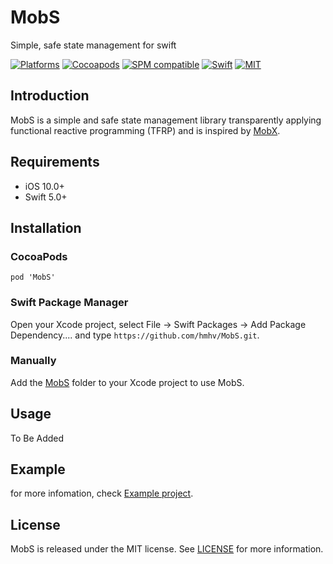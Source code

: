 # MobS

Simple, safe state management for swift

[![Platforms](https://img.shields.io/badge/platforms-iOS-lightgrey.svg)](https://github.com/hmhv/MobS)
[![Cocoapods](https://img.shields.io/cocoapods/v/MobS.svg)](https://cocoapods.org/pods/MobS)
[![SPM compatible](https://img.shields.io/badge/SPM-Compatible-brightgreen.svg?style=flat)](https://swift.org/package-manager/)
[![Swift](https://img.shields.io/badge/Swift-5.0-orange.svg)](https://swift.org)
[![MIT](https://img.shields.io/badge/License-MIT-red.svg)](https://opensource.org/licenses/MIT)

## Introduction

MobS is a simple and safe state management library transparently applying functional reactive programming (TFRP) and is inspired by [MobX](https://mobx.js.org/).

## Requirements

- iOS 10.0+
- Swift 5.0+

## Installation

### CocoaPods

```
pod 'MobS'
```

### Swift Package Manager

Open your Xcode project, select File -> Swift Packages -> Add Package Dependency.... and type `https://github.com/hmhv/MobS.git`.


### Manually 

Add the <a href="https://github.com/hmhv/MobS/tree/master/Sources/MobS">MobS</a> folder to your Xcode project to use MobS.</p>

## Usage

To Be Added

## Example

for more infomation, check [Example project](https://github.com/hmhv/MobS/tree/master/Example).

## License

MobS is released under the MIT license. See [LICENSE](https://github.com/hmhv/MobS/blob/master/LICENSE) for more information.